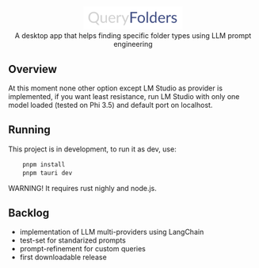 <div align="center">
    <img src="images/queryfolders-logo.png" alt="Logo" width="200" style="text-align:center"/><br>
    A desktop app that helps finding specific folder types using LLM prompt engineering
</div>

## Overview
At this moment none other option except LM Studio as provider is implemented, if you want least resistance, run LM Studio with only one model loaded (tested on Phi 3.5) and default port on localhost. 


## Running

This project is in development, to run it as dev, use:

```bash
    pnpm install
    pnpm tauri dev
```

WARNING! It requires rust nighly and node.js.

## Backlog
 - implementation of LLM multi-providers using LangChain
 - test-set for standarized prompts
 - prompt-refinement for custom queries
 - first downloadable release

